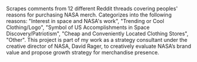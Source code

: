 Scrapes comments from 12 different Reddit threads covering peoples' reasons for purchasing NASA merch. Categorizes into the following reasons: "Interest in space and NASA's work", "Trending or Cool Clothing/Logo", "Symbol of US Accomplishments in Space Discovery/Patriotism", "Cheap and Conveniently Located Clothing Stores", "Other". This project is part of my work as a strategy consultant under the creative director of NASA, David Rager, to creatively evaluate NASA’s brand value and propose growth strategy for merchandise presence.
